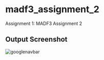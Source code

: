 # madf3_assignment_2

Assignment 1: MADF3 Assignment 2

## Output Screenshot
![googlenavbar](https://github.com/user-attachments/assets/9959f5a1-a663-4ba6-8dff-7ce1d2031f71)


